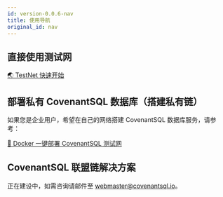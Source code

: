 ```yaml
---
id: version-0.0.6-nav
title: 使用导航
original_id: nav
---
```

## 直接使用测试网

[🌏 TestNet 快速开始](./quickstart)

## 部署私有 CovenantSQL 数据库（搭建私有链）

如果您是企业用户，希望在自己的网络搭建 CovenantSQL 数据库服务，请参考：

[🔗 Docker 一键部署 CovenantSQL 测试网](./deployment)

## CovenantSQL 联盟链解决方案

正在建设中，如需咨询请邮件至 webmaster@covenantsql.io。